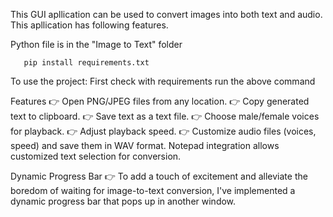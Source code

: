 This GUI apllication can be used to convert images into both text and audio. This apllication has following features.

Python file is in the "Image to Text" folder

       pip install requirements.txt
To use the project:  First check with requirements run the above command
       
 Features
👉 Open PNG/JPEG files from any location.
👉 Copy generated text to clipboard.
👉 Save text as a text file.
👉 Choose male/female voices for playback.
👉 Adjust playback speed.
👉 Customize audio files (voices, speed) and save them in WAV format. Notepad integration allows customized text selection for conversion.

Dynamic Progress Bar
👉 To add a touch of excitement and alleviate the boredom of waiting for image-to-text conversion, I've implemented a dynamic progress bar that pops up in another window.
